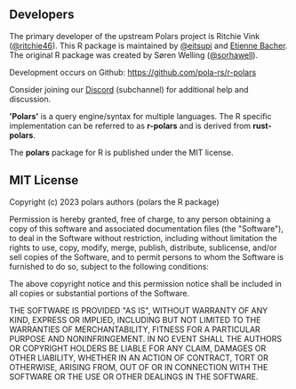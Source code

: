 ## Developers

The primary developer of the upstream Polars project is Ritchie Vink
([@ritchie46](https://github.com/ritchie46)). This R package is
maintained by [@eitsupi](https://github.com/eitsupi) and [Etienne Bacher](https://github.com/etiennebacher). The original R package was created by Søren Welling
([@sorhawell](https://github.com/sorhawell)).

Development occurs on Github: https://github.com/pola-rs/r-polars

Consider joining our [Discord](https://discord.com/invite/4UfP5cfBE7)
(subchannel) for additional help and discussion.

**'Polars'** is a query engine/syntax for multiple languages. The R specific implementation
can be referred to as **r-polars** and is derived from **rust-polars**.

The **polars** package for R is published under the MIT license.

## MIT License

Copyright (c) 2023 polars authors (polars the R package)

Permission is hereby granted, free of charge, to any person obtaining a copy
of this software and associated documentation files (the "Software"), to deal
in the Software without restriction, including without limitation the rights
to use, copy, modify, merge, publish, distribute, sublicense, and/or sell
copies of the Software, and to permit persons to whom the Software is
furnished to do so, subject to the following conditions:

The above copyright notice and this permission notice shall be included in all
copies or substantial portions of the Software.

THE SOFTWARE IS PROVIDED "AS IS", WITHOUT WARRANTY OF ANY KIND, EXPRESS OR
IMPLIED, INCLUDING BUT NOT LIMITED TO THE WARRANTIES OF MERCHANTABILITY,
FITNESS FOR A PARTICULAR PURPOSE AND NONINFRINGEMENT. IN NO EVENT SHALL THE
AUTHORS OR COPYRIGHT HOLDERS BE LIABLE FOR ANY CLAIM, DAMAGES OR OTHER
LIABILITY, WHETHER IN AN ACTION OF CONTRACT, TORT OR OTHERWISE, ARISING FROM,
OUT OF OR IN CONNECTION WITH THE SOFTWARE OR THE USE OR OTHER DEALINGS IN THE
SOFTWARE.
